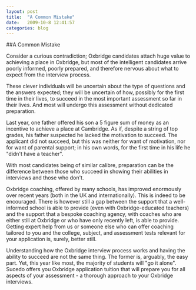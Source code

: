 ```yaml
---
layout: post
title:  "A Common Mistake"
date:   2009-10-8 12:41:57
categories: blog
---
```


##A Common Mistake

Consider a curious contradiction; Oxbridge candidates attach huge value to achieving a place in Oxbridge, but most of the intelligent candidates arrive poorly informed, poorly prepared, and therefore nervous about what to expect from the interview process.

These clever individuals will be uncertain about the type of questions and the answers expected; they will be uncertain of how, possibly for the first time in their lives, to succeed in the most important assessment so far in their lives. And most will undergo this assessment without dedicated preparation.

Last year, one father offered his son a 5 figure sum of money as an incentive to achieve a place at Cambridge. As if, despite a string of top grades, his father suspected he lacked the motivation to succeed. The applicant did not succeed, but this was neither for want of motivation, nor for want of parental support; in his own words, for the first time in his life he "didn't have a teacher".

With most candidates being of similar calibre, preparation can be the difference between those who succeed in showing their abilities in interviews and those who don't.

Oxbridge coaching, offered by many schools, has improved enormously over recent years (both in the UK and internationally). This is indeed to be encouraged. There is however still a gap between the support that a well-informed school is able to provide (even with Oxbridge-educated teachers) and the support that a bespoke coaching agency, with coaches who are either still at Oxbridge or who have only recently left, is able to provide. Getting expert help from us or someone else who can offer coaching tailored to you and the college, subject, and assessment tests relevant for your application is, surely, better still.

Understanding how the Oxbridge interview process works and having the ability to succeed are not the same thing. The former is, arguably, the easy part. Yet, this year like most, the majority of students will "go it alone". Sucedo offers you Oxbridge application tuition that will prepare you for all aspects of your assessment - a thorough approach to your Oxbridge interviews.